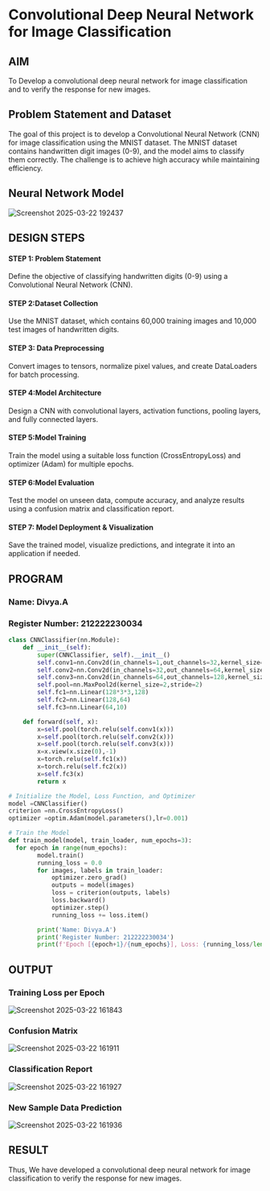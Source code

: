 # Convolutional Deep Neural Network for Image Classification

## AIM

To Develop a convolutional deep neural network for image classification and to verify the response for new images.

## Problem Statement and Dataset

The goal of this project is to develop a Convolutional Neural Network (CNN) for image classification using the MNIST dataset. The MNIST dataset contains handwritten digit images (0-9), and the model aims to classify them correctly. The challenge is to achieve high accuracy while maintaining efficiency.

## Neural Network Model

![Screenshot 2025-03-22 192437](https://github.com/user-attachments/assets/e61766c2-a7d4-43e6-9264-640e00099459)


## DESIGN STEPS

#### STEP 1: Problem Statement
Define the objective of classifying handwritten digits (0-9) using a Convolutional Neural Network (CNN).

#### STEP 2:Dataset Collection
Use the MNIST dataset, which contains 60,000 training images and 10,000 test images of handwritten digits.

#### STEP 3: Data Preprocessing
Convert images to tensors, normalize pixel values, and create DataLoaders for batch processing.

#### STEP 4:Model Architecture
Design a CNN with convolutional layers, activation functions, pooling layers, and fully connected layers.

#### STEP 5:Model Training
Train the model using a suitable loss function (CrossEntropyLoss) and optimizer (Adam) for multiple epochs.

#### STEP 6:Model Evaluation
Test the model on unseen data, compute accuracy, and analyze results using a confusion matrix and classification report.

#### STEP 7: Model Deployment & Visualization
Save the trained model, visualize predictions, and integrate it into an application if needed.


## PROGRAM

### Name: Divya.A
### Register Number: 212222230034
```python
class CNNClassifier(nn.Module):
    def __init__(self):
        super(CNNClassifier, self).__init__()
        self.conv1=nn.Conv2d(in_channels=1,out_channels=32,kernel_size=3,padding=1)
        self.conv2=nn.Conv2d(in_channels=32,out_channels=64,kernel_size=3,padding=1)
        self.conv3=nn.Conv2d(in_channels=64,out_channels=128,kernel_size=3,padding=1)
        self.pool=nn.MaxPool2d(kernel_size=2,stride=2)
        self.fc1=nn.Linear(128*3*3,128)
        self.fc2=nn.Linear(128,64)
        self.fc3=nn.Linear(64,10)

    def forward(self, x):
        x=self.pool(torch.relu(self.conv1(x)))
        x=self.pool(torch.relu(self.conv2(x)))
        x=self.pool(torch.relu(self.conv3(x)))
        x=x.view(x.size(0),-1)
        x=torch.relu(self.fc1(x))
        x=torch.relu(self.fc2(x))
        x=self.fc3(x)
        return x
```

```python
# Initialize the Model, Loss Function, and Optimizer
model =CNNClassifier()
criterion =nn.CrossEntropyLoss()
optimizer =optim.Adam(model.parameters(),lr=0.001)
```

```python
# Train the Model
def train_model(model, train_loader, num_epochs=3):
  for epoch in range(num_epochs):
        model.train()
        running_loss = 0.0
        for images, labels in train_loader:
            optimizer.zero_grad()
            outputs = model(images)
            loss = criterion(outputs, labels)
            loss.backward()
            optimizer.step()
            running_loss += loss.item()

        print('Name: Divya.A')
        print('Register Number: 212222230034')
        print(f'Epoch [{epoch+1}/{num_epochs}], Loss: {running_loss/len(train_loader):.4f}')
```

## OUTPUT
### Training Loss per Epoch

![Screenshot 2025-03-22 161843](https://github.com/user-attachments/assets/ea7db220-6dd5-4a3b-90f0-6d3350ca8b28)


### Confusion Matrix

![Screenshot 2025-03-22 161911](https://github.com/user-attachments/assets/8f698eb5-211e-4845-8eaf-c78a639d7e80)


### Classification Report

![Screenshot 2025-03-22 161927](https://github.com/user-attachments/assets/ccc6b5d9-4c47-4d35-98a1-d141f4c2ca5e)



### New Sample Data Prediction

![Screenshot 2025-03-22 161936](https://github.com/user-attachments/assets/51ba3c2a-f101-485a-bb16-ab7b2b745963)


## RESULT
Thus, We have developed a convolutional deep neural network for image classification to verify the response for new images.
